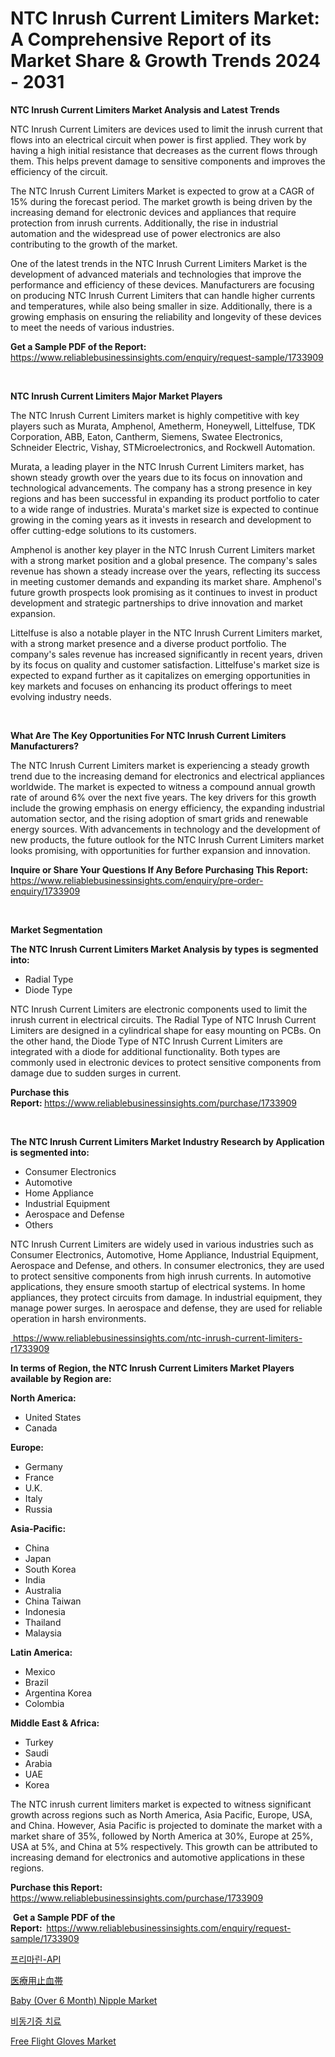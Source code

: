 <p><h1>NTC Inrush Current Limiters Market: A Comprehensive Report of its Market Share & Growth Trends 2024 - 2031</h1></p><p><strong>NTC Inrush Current Limiters Market Analysis and Latest Trends</strong></p>
<p><p>NTC Inrush Current Limiters are devices used to limit the inrush current that flows into an electrical circuit when power is first applied. They work by having a high initial resistance that decreases as the current flows through them. This helps prevent damage to sensitive components and improves the efficiency of the circuit.</p><p>The NTC Inrush Current Limiters Market is expected to grow at a CAGR of 15% during the forecast period. The market growth is being driven by the increasing demand for electronic devices and appliances that require protection from inrush currents. Additionally, the rise in industrial automation and the widespread use of power electronics are also contributing to the growth of the market.</p><p>One of the latest trends in the NTC Inrush Current Limiters Market is the development of advanced materials and technologies that improve the performance and efficiency of these devices. Manufacturers are focusing on producing NTC Inrush Current Limiters that can handle higher currents and temperatures, while also being smaller in size. Additionally, there is a growing emphasis on ensuring the reliability and longevity of these devices to meet the needs of various industries.</p></p>
<p><strong>Get a Sample PDF of the Report:&nbsp;</strong> <a href="https://www.reliablebusinessinsights.com/enquiry/request-sample/1733909">https://www.reliablebusinessinsights.com/enquiry/request-sample/1733909</a></p>
<p>&nbsp;</p>
<p><strong>NTC Inrush Current Limiters Major Market Players</strong></p>
<p><p>The NTC Inrush Current Limiters market is highly competitive with key players such as Murata, Amphenol, Ametherm, Honeywell, Littelfuse, TDK Corporation, ABB, Eaton, Cantherm, Siemens, Swatee Electronics, Schneider Electric, Vishay, STMicroelectronics, and Rockwell Automation.</p><p>Murata, a leading player in the NTC Inrush Current Limiters market, has shown steady growth over the years due to its focus on innovation and technological advancements. The company has a strong presence in key regions and has been successful in expanding its product portfolio to cater to a wide range of industries. Murata's market size is expected to continue growing in the coming years as it invests in research and development to offer cutting-edge solutions to its customers.</p><p>Amphenol is another key player in the NTC Inrush Current Limiters market with a strong market position and a global presence. The company's sales revenue has shown a steady increase over the years, reflecting its success in meeting customer demands and expanding its market share. Amphenol's future growth prospects look promising as it continues to invest in product development and strategic partnerships to drive innovation and market expansion.</p><p>Littelfuse is also a notable player in the NTC Inrush Current Limiters market, with a strong market presence and a diverse product portfolio. The company's sales revenue has increased significantly in recent years, driven by its focus on quality and customer satisfaction. Littelfuse's market size is expected to expand further as it capitalizes on emerging opportunities in key markets and focuses on enhancing its product offerings to meet evolving industry needs.</p></p>
<p>&nbsp;</p>
<p><strong>What Are The Key Opportunities For NTC Inrush Current Limiters Manufacturers?</strong></p>
<p><p>The NTC Inrush Current Limiters market is experiencing a steady growth trend due to the increasing demand for electronics and electrical appliances worldwide. The market is expected to witness a compound annual growth rate of around 6% over the next five years. The key drivers for this growth include the growing emphasis on energy efficiency, the expanding industrial automation sector, and the rising adoption of smart grids and renewable energy sources. With advancements in technology and the development of new products, the future outlook for the NTC Inrush Current Limiters market looks promising, with opportunities for further expansion and innovation.</p></p>
<p><strong>Inquire or Share Your Questions If Any Before Purchasing This Report:</strong> <a href="https://www.reliablebusinessinsights.com/enquiry/pre-order-enquiry/1733909">https://www.reliablebusinessinsights.com/enquiry/pre-order-enquiry/1733909</a></p>
<p>&nbsp;</p>
<p><strong>Market Segmentation</strong></p>
<p><strong>The NTC Inrush Current Limiters Market Analysis by types is segmented into:</strong></p>
<p><ul><li>Radial Type</li><li>Diode Type</li></ul></p>
<p><p>NTC Inrush Current Limiters are electronic components used to limit the inrush current in electrical circuits. The Radial Type of NTC Inrush Current Limiters are designed in a cylindrical shape for easy mounting on PCBs. On the other hand, the Diode Type of NTC Inrush Current Limiters are integrated with a diode for additional functionality. Both types are commonly used in electronic devices to protect sensitive components from damage due to sudden surges in current.</p></p>
<p><strong>Purchase this Report:&nbsp;</strong><a href="https://www.reliablebusinessinsights.com/purchase/1733909">https://www.reliablebusinessinsights.com/purchase/1733909</a></p>
<p>&nbsp;</p>
<p><strong>The NTC Inrush Current Limiters Market Industry Research by Application is segmented into:</strong></p>
<p><ul><li>Consumer Electronics</li><li>Automotive</li><li>Home Appliance</li><li>Industrial Equipment</li><li>Aerospace and Defense</li><li>Others</li></ul></p>
<p><p>NTC Inrush Current Limiters are widely used in various industries such as Consumer Electronics, Automotive, Home Appliance, Industrial Equipment, Aerospace and Defense, and others. In consumer electronics, they are used to protect sensitive components from high inrush currents. In automotive applications, they ensure smooth startup of electrical systems. In home appliances, they protect circuits from damage. In industrial equipment, they manage power surges. In aerospace and defense, they are used for reliable operation in harsh environments.</p></p>
<p><a href="https://www.reliablebusinessinsights.com/ntc-inrush-current-limiters-r1733909">&nbsp;https://www.reliablebusinessinsights.com/ntc-inrush-current-limiters-r1733909</a></p>
<p><strong>In terms of Region, the NTC Inrush Current Limiters Market Players available by Region are:</strong></p>
<p>
    <p> <strong> North America: </strong>
        <ul>
            <li>United States</li>
            <li>Canada</li>
        </ul>
        </p> 
    <p> <strong> Europe: </strong>
        <ul>
            <li>Germany</li>
            <li>France</li>
            <li>U.K.</li>
            <li>Italy</li>
            <li>Russia</li>
        </ul>
        </p> 
    <p> <strong> Asia-Pacific: </strong>
        <ul>
            <li>China</li>
            <li>Japan</li>
            <li>South Korea</li>
            <li>India</li>
            <li>Australia</li>
            <li>China Taiwan</li>
            <li>Indonesia</li>
            <li>Thailand</li>
            <li>Malaysia</li>
        </ul>
        </p> 
    <p> <strong> Latin America: </strong>
        <ul>
            <li>Mexico</li>
            <li>Brazil</li>
            <li>Argentina Korea</li>
            <li>Colombia</li>
        </ul>
        </p> 
    <p> <strong> Middle East & Africa: </strong>
        <ul>
            <li>Turkey</li>
            <li>Saudi</li>
            <li>Arabia</li>
            <li>UAE</li>
            <li>Korea</li>
        </ul>
    </p>
    </p>
<p><p>The NTC inrush current limiters market is expected to witness significant growth across regions such as North America, Asia Pacific, Europe, USA, and China. However, Asia Pacific is projected to dominate the market with a market share of 35%, followed by North America at 30%, Europe at 25%, USA at 5%, and China at 5% respectively. This growth can be attributed to increasing demand for electronics and automotive applications in these regions.</p></p>
<p><strong>Purchase this Report: </strong><a href="https://www.reliablebusinessinsights.com/purchase/1733909">https://www.reliablebusinessinsights.com/purchase/1733909</a></p>
<p>&nbsp;<strong>Get a Sample PDF of the Report:&nbsp;&nbsp;</strong><a href="https://www.reliablebusinessinsights.com/enquiry/request-sample/1733909">https://www.reliablebusinessinsights.com/enquiry/request-sample/1733909</a></p>
<p><strong></strong></p>
<p><p><a href="https://github.com/gambitz1998/Market-Research-Report-List-1/blob/main/6285596156341.md">프리마린-API</a></p><p><a href="https://github.com/AbigaleHuel/Market-Research-Report-List-1/blob/main/3340724147244.md">医療用止血帯</a></p><p><a href="https://github.com/joannesouthgate/Market-Research-Report-List-3/blob/main/baby-over-6-month-nipple-market.md">Baby (Over 6 Month) Nipple Market</a></p><p><a href="https://github.com/AidenReinger/Market-Research-Report-List-1/blob/main/3117071156340.md">비동기증 치료</a></p><p><a href="https://github.com/wwwkeltoum/Market-Research-Report-List-3/blob/main/free-flight-gloves-market.md">Free Flight Gloves Market</a></p></p>